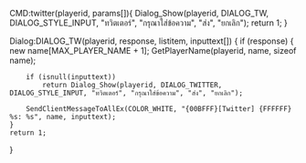 CMD:twitter(playerid, params[]){
    Dialog_Show(playerid, DIALOG_TW, DIALOG_STYLE_INPUT, "ทวิตเตอร์", "กรุณาใส่ข้อความ", "ส่ง", "ยกเลิก");
    return 1;
}

Dialog:DIALOG_TW(playerid, response, listitem, inputtext[]) {
    if (response)
    {
        new name[MAX_PLAYER_NAME + 1];
        GetPlayerName(playerid, name, sizeof name);

        if (isnull(inputtext))
            return Dialog_Show(playerid, DIALOG_TWITTER, DIALOG_STYLE_INPUT, "ทวิตเตอร์", "กรุณาใส่ข้อความ", "ส่ง", "ยกเลิก");

        SendClientMessageToAllEx(COLOR_WHITE, "{00BFFF}[Twitter] {FFFFFF} %s: %s", name, inputtext);
    }
    return 1;
}
